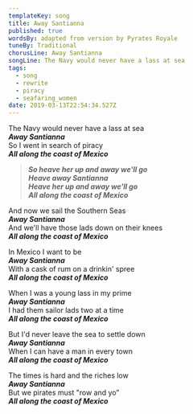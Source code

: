 ```yaml
---
templateKey: song
title: Away Santianna
published: true
wordsBy: adapted from version by Pyrates Royale
tuneBy: Traditional
chorusLine: Away Santianna
songLine: The Navy would never have a lass at sea
tags:
  - song
  - rewrite
  - piracy
  - seafaring_women
date: 2019-03-13T22:54:34.527Z
---
```

The Navy would never have a lass at sea\
***Away Santianna***\
So I went in search of piracy\
***All along the coast of Mexico***

> ***So heave her up and away we'll go***\
> ***Heave away Santianna***\
> ***Heave her up and away we'll go***\
> ***All along the coast of Mexico***

And now we sail the Southern Seas\
***Away Santianna***\
And we'll have those lads down on their knees\
***All along the coast of Mexico***

In Mexico I want to be\
***Away Santianna***\
With a cask of rum on a drinkin' spree\
***All along the coast of Mexico***

When I was a young lass in my prime\
***Away Santianna***\
I had them sailor lads two at a time\
***All along the coast of Mexico***

But I'd never leave the sea to settle down\
***Away Santianna***\
When I can have a man in every town\
***All along the coast of Mexico***

The times is hard and the riches low\
***Away Santianna***\
But we pirates must "row and yo”\
***All along the coast of Mexico***
